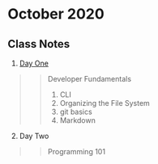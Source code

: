 # **October 2020**
>
>
## Class Notes
>
>

1. [Day One](https://github.com/crystalatk/Digital-Crafts-Classes/tree/master/1-commandline "the notes for day 1") 
>> Developer Fundamentals
>>1. CLI
>>2. Organizing the File System
>>3. git basics
>>4. Markdown
2. Day Two
>> Programming 101
